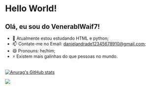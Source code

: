 <h1>Hello World!</h1>

## Olá, eu sou do VenerablWaif7!

- 🔭 Atualmente estou estudando HTML e python;
- 📫 Contate-me no Email: danielandrade12345678910@gmail.com;
- 😄 Pronouns: he/him;
- ⚡ Existem mais galinhas do que pessoas no mundo.

##

[![Anurag's GitHub stats](https://github-readme-stats.vercel.app/api?username=anuraghazra)](https://github.com/anuraghazra/github-readme-stats)

<div>
 <a href -"mailto:contato@danielandrade12345678910.tech"><img src="https://img.shields.io/badge/Gmail-D14836?style=for-the-badge&logo=gmail&logoColor=dark"target="_blank"></a>
</div>

